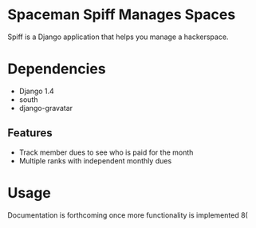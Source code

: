 # Spaceman Spiff Manages Spaces

Spiff is a Django application that helps you manage a hackerspace.

# Dependencies

* Django 1.4
* south
* django-gravatar

## Features

* Track member dues to see who is paid for the month
* Multiple ranks with independent monthly dues

# Usage

Documentation is forthcoming once more functionality is implemented 8(
